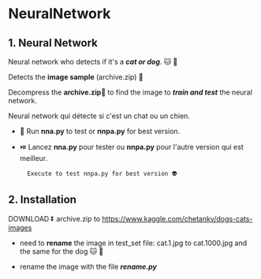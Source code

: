 # NeuralNetwork

## 1. Neural Network 

Neural network who  detects if it's a ***cat or dog***. 🐱 🐶

Detects the **image sample** (archive.zip) 📁

Decompress the **archive.zip**📁 to find the image to ***train and test*** the neural network.

Neural network qui détecte si c'est un chat ou un chien.

- 🏃 Run **nna.py** to test or **nnpa.py** for best version.

- ⏯️ Lancez **nna.py** pour tester ou **nnpa.py** pour l'autre version qui est meilleur.

        Execute to test nnpa.py for best version 👽

## 2. Installation

DOWNLOAD ⏬ archive.zip to
https://www.kaggle.com/chetankv/dogs-cats-images

- need to **rename** the image in test_set file: cat.1.jpg to cat.1000.jpg and the same for the dog 🐱 🐶
    
- rename the image with the file ***rename.py***

